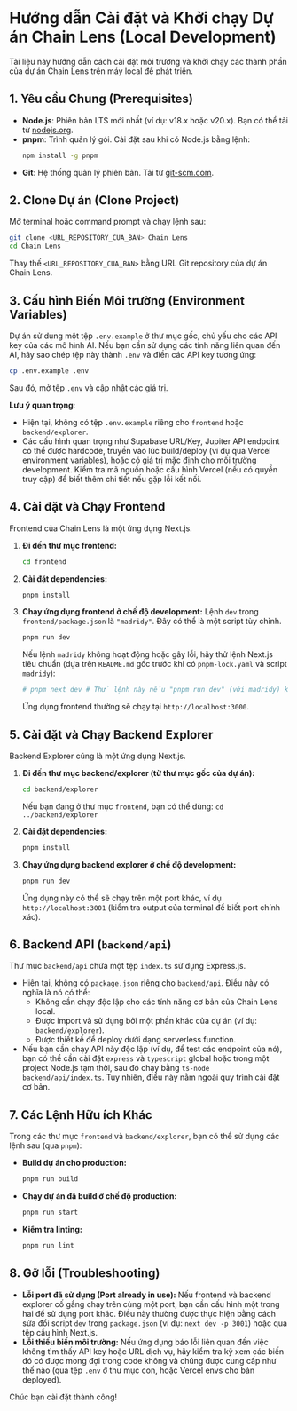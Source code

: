 # Hướng dẫn Cài đặt và Khởi chạy Dự án Chain Lens (Local Development)

Tài liệu này hướng dẫn cách cài đặt môi trường và khởi chạy các thành phần của dự án Chain Lens trên máy local để phát triển.

## 1. Yêu cầu Chung (Prerequisites)

*   **Node.js**: Phiên bản LTS mới nhất (ví dụ: v18.x hoặc v20.x). Bạn có thể tải từ [nodejs.org](https://nodejs.org/).
*   **pnpm**: Trình quản lý gói. Cài đặt sau khi có Node.js bằng lệnh:
    ```bash
    npm install -g pnpm
    ```
*   **Git**: Hệ thống quản lý phiên bản. Tải từ [git-scm.com](https://git-scm.com/).

## 2. Clone Dự án (Clone Project)

Mở terminal hoặc command prompt và chạy lệnh sau:

```bash
git clone <URL_REPOSITORY_CUA_BAN> Chain Lens
cd Chain Lens
```

Thay thế `<URL_REPOSITORY_CUA_BAN>` bằng URL Git repository của dự án Chain Lens.

## 3. Cấu hình Biến Môi trường (Environment Variables)

Dự án sử dụng một tệp `.env.example` ở thư mục gốc, chủ yếu cho các API key của các mô hình AI. Nếu bạn cần sử dụng các tính năng liên quan đến AI, hãy sao chép tệp này thành `.env` và điền các API key tương ứng:

```bash
cp .env.example .env
```

Sau đó, mở tệp `.env` và cập nhật các giá trị.

**Lưu ý quan trọng**:
*   Hiện tại, không có tệp `.env.example` riêng cho `frontend` hoặc `backend/explorer`.
*   Các cấu hình quan trọng như Supabase URL/Key, Jupiter API endpoint có thể được hardcode, truyền vào lúc build/deploy (ví dụ qua Vercel environment variables), hoặc có giá trị mặc định cho môi trường development. Kiểm tra mã nguồn hoặc cấu hình Vercel (nếu có quyền truy cập) để biết thêm chi tiết nếu gặp lỗi kết nối.

## 4. Cài đặt và Chạy Frontend

Frontend của Chain Lens là một ứng dụng Next.js.

1.  **Đi đến thư mục frontend:**
    ```bash
    cd frontend
    ```

2.  **Cài đặt dependencies:**
    ```bash
    pnpm install
    ```

3.  **Chạy ứng dụng frontend ở chế độ development:**
    Lệnh `dev` trong `frontend/package.json` là `"madridy"`. Đây có thể là một script tùy chỉnh.
    ```bash
    pnpm run dev
    ```
    Nếu lệnh `madridy` không hoạt động hoặc gây lỗi, hãy thử lệnh Next.js tiêu chuẩn (dựa trên `README.md` gốc trước khi có `pnpm-lock.yaml` và script `madridy`):
    ```bash
    # pnpm next dev # Thử lệnh này nếu "pnpm run dev" (với madridy) không hoạt động
    ```
    Ứng dụng frontend thường sẽ chạy tại `http://localhost:3000`.

## 5. Cài đặt và Chạy Backend Explorer

Backend Explorer cũng là một ứng dụng Next.js.

1.  **Đi đến thư mục backend/explorer (từ thư mục gốc của dự án):**
    ```bash
    cd backend/explorer
    ```
    Nếu bạn đang ở thư mục `frontend`, bạn có thể dùng: `cd ../backend/explorer`

2.  **Cài đặt dependencies:**
    ```bash
    pnpm install
    ```

3.  **Chạy ứng dụng backend explorer ở chế độ development:**
    ```bash
    pnpm run dev
    ```
    Ứng dụng này có thể sẽ chạy trên một port khác, ví dụ `http://localhost:3001` (kiểm tra output của terminal để biết port chính xác).

## 6. Backend API (`backend/api`)

Thư mục `backend/api` chứa một tệp `index.ts` sử dụng Express.js.
*   Hiện tại, không có `package.json` riêng cho `backend/api`. Điều này có nghĩa là nó có thể:
    *   Không cần chạy độc lập cho các tính năng cơ bản của Chain Lens local.
    *   Được import và sử dụng bởi một phần khác của dự án (ví dụ: `backend/explorer`).
    *   Được thiết kế để deploy dưới dạng serverless function.
*   Nếu bạn cần chạy API này độc lập (ví dụ, để test các endpoint của nó), bạn có thể cần cài đặt `express` và `typescript` global hoặc trong một project Node.js tạm thời, sau đó chạy bằng `ts-node backend/api/index.ts`. Tuy nhiên, điều này nằm ngoài quy trình cài đặt cơ bản.

## 7. Các Lệnh Hữu ích Khác

Trong các thư mục `frontend` và `backend/explorer`, bạn có thể sử dụng các lệnh sau (qua `pnpm`):

*   **Build dự án cho production:**
    ```bash
    pnpm run build
    ```
*   **Chạy dự án đã build ở chế độ production:**
    ```bash
    pnpm run start
    ```
*   **Kiểm tra linting:**
    ```bash
    pnpm run lint
    ```

## 8. Gỡ lỗi (Troubleshooting)

*   **Lỗi port đã sử dụng (Port already in use):** Nếu frontend và backend explorer cố gắng chạy trên cùng một port, bạn cần cấu hình một trong hai để sử dụng port khác. Điều này thường được thực hiện bằng cách sửa đổi script `dev` trong `package.json` (ví dụ: `next dev -p 3001`) hoặc qua tệp cấu hình Next.js.
*   **Lỗi thiếu biến môi trường:** Nếu ứng dụng báo lỗi liên quan đến việc không tìm thấy API key hoặc URL dịch vụ, hãy kiểm tra kỹ xem các biến đó có được mong đợi trong code không và chúng được cung cấp như thế nào (qua tệp `.env` ở thư mục con, hoặc Vercel envs cho bản deployed).

Chúc bạn cài đặt thành công!
